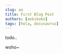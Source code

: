 ```yaml
---
slug: aa
title: First Blog Post
authors: [aokikoko]
tags: [hola, docusaurus]
---
```


todo..

woho~
